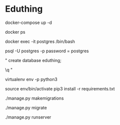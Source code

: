 # Eduthing

docker-compose up -d

docker ps 

docker exec -it postgres /bin/bash

psql -U postgres -p 
password = postgres

"
create database eduthing;

\q
"


virtualenv env -p python3

source env/bin/activate
pip3 install -r requirements.txt


./manage.py makemigrations

./manage.py migrate

./manage.py runserver